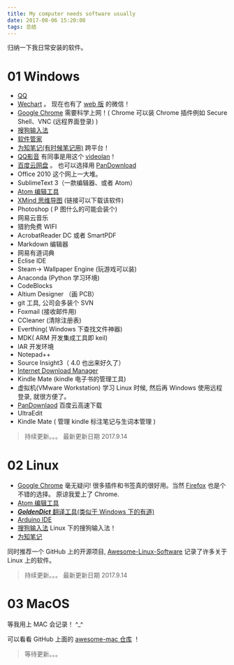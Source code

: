 ```yaml
---
title: My computer needs software usually
date: 2017-08-06 15:20:08
tags: 总结
---
```


归纳一下我日常安装的软件。
# 01 Windows
* [QQ](https://im.qq.com/index.shtml)
* [Wechart](http://weixin.qq.com) 。 现在也有了 [web 版](https://web.wechat.com) 的微信！
* [Google Chrome](http://www.google.cn/chrome/browser/desktop/index.html)  需要科学上网！( Chrome 可以装 Chrome 插件例如 Secure Shell、VNC (远程界面登录) )
* [搜狗输入法](https://pinyin.sogou.com/)
* [软件管家](http://soft.qq.com)
* [为知笔记(有时候笔记用)](http://www.wiz.cn/download.html)  跨平台！
* [QQ影音](http://player.qq.com/index.html)  有同事是用这个  [videolan](https://www.videolan.org/)！
* [百度云网盘]() 。 也可以选择用 [PanDownload]()
* Office 2010  这个网上一大堆。
* SublimeText 3（一款编辑器、或者 Atom）
* [Atom 编辑工具](https://atom.io/)
* [XMind 思维导图](http://www.dayanzai.me/?s=Xmind) (链接可以下载该软件) 
* Photoshop ( P 图什么的可能会装个)
* 网易云音乐
* 猎豹免费 WIFI
* AcrobatReader DC 或者 SmartPDF
* Markdown 编辑器
* 网易有道词典
* Eclise IDE
* Steam-> Wallpaper Engine (玩游戏可以装)
* Anaconda (Python 学习环境)
* CodeBlocks 
* Altium Designer （画 PCB）
* git 工具, 公司会多装个 SVN
* Foxmail (接收邮件用)
* CCleaner (清除注册表)
* Everthing( Windows 下查找文件神器)
* MDK( ARM 开发集成工具即 keil)
* IAR 开发环境
* Notepad++
* Source Insight3（ 4.0 也出来好久了）
* [Internet Download Manager](http://www.internetdownloadmanager.com/)
* Kindle Mate (kindle 电子书的管理工具)
* 虚拟机(VMware Workstation) 学习 Linux 时候, 然后再 Windows 使用远程登录, 就很方便了。
* [PanDownlaod](https://github.com/cherryljr/PanDownload) 百度云高速下载
* UltraEdit 
* Kindle Mate ( 管理 kindle 标注笔记与生词本管理 )

> 持续更新。。。 最新更新日期 2017.9.14

# 02 Linux

* [Google Chrome]() 毫无疑问! 很多插件和书签真的很好用。当然 [Firefox](http://www.firefox.com.cn/) 也是个不错的选择。 原谅我爱上了 Chrome.
* [Atom 编辑工具](https://atom.io/)
* [***GoldenDict*** 翻译工具(类似于 Windows 下的有道)](http://goldendict.org/)
* [Arduino IDE]()
* [搜狗输入法](https://pinyin.sogou.com/linux/?r=pinyin)  Linux 下的搜狗输入法！
* [为知笔记](http://www.wiz.cn/download.html)



同时推荐一个 GitHub 上的开源项目, [Awesome-Linux-Software](https://github.com/LewisVo/Awesome-Linux-Software) 记录了许多关于 Linux 上的软件。

> 持续更新。。。 最新更新日期 2017.9.14

# 03 MacOS

等我用上 MAC 会记录！ ^_^ 

可以看看 GitHub 上面的 [awesome-mac 仓库](https://github.com/jaywcjlove/awesome-mac) ！


> 等待更新。。。
